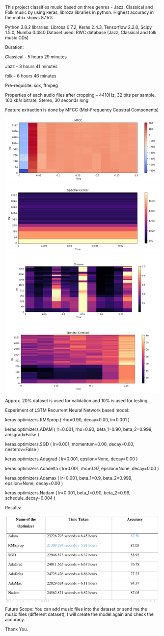 This project classifies music based on three genres - Jazz, Classical and Folk music by using keras, libroza libraries in python. Highest accuracy in the matrix shows 87.5%. 


Python 3.8.2 libraries: Librosa 0.7.2, Keras 2.4.3, Tensorflow 2.2.0, Scipy 1.5.0, Numba 0.48.0 
Dataset used: RWC database (Jazz, Classical and folk music CDs)


Duration: 

Classical - 5 hours 29 minutes

Jazz - 3 hours 41 minutes

folk - 6 hours 46 minutes


Pre-requisite: sox, ffmpeg

Properties of each audio files after cropping – 4410Hz, 32 bits per sample, 160 kb/s bitrate,
Stereo, 30 seconds long


Feature extraction is done by MFCC (Mel-Frequency Cepstral Components)

![](images/01.png)
![](images/02.png)
![](images/03.png)
![](images/04.png)

Approx. 20% dataset is used for validation and 10% is used for testing.

Experiment of LSTM Recurrent Neural Network based model:

keras.optimizers.RMSprop ( rho=0.90, decay=0.00, lr=0.001 )

keras.optimizers.ADAM ( lr=0.001, rho=0.90, beta_1=0.90, beta_2=0.999, amsgrad=False )

keras.optimizers.SGD ( lr=0.001, momentum=0.00, decay=0.00, nesterov=False )

keras.optimizers.Adagrad ( lr=0.001, epsilon=None, decay=0.00 )

keras.optimizers.Adadelta ( lr=0.001, rho=0.97, epsilon=None, decay=0.00 )

keras.optimizers.Adamax ( lr=0.001, beta_1=0.9, beta_2=0.999, epsilon=None, decay=0.00 )

keras.optimizers.Nadam ( lr=0.001, beta_1=0.90, beta_2=0.99, schedule_decay=0.004 )

Results:

![](images/05.png)


Future Scope:
You can add music files into the dataset or 
send me the music files (different dataset), I will create the model again and check the accuracy.

Thank You.



